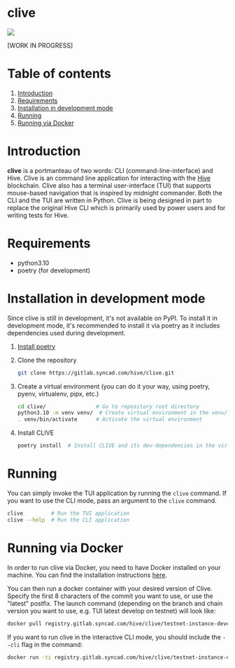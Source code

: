 # clive

<a href="https://gitlab.syncad.com/hive/clive/-/commits/develop" target="_blank" rel="noopener noreferrer" data-qa-selector="badge_image_link" data-qa-link-url="https://gitlab.syncad.com/hive/clive/-/commits/develop" style=""><img src="https://gitlab.syncad.com/hive/clive/badges/develop/pipeline.svg" aria-hidden="true" class="project-badge"></a>

[WORK IN PROGRESS]

# Table of contents

1. [Introduction](#introduction)
2. [Requirements](#requirements)
3. [Installation in development mode](#installation-in-development-mode)
4. [Running](#running)
5. [Running via Docker](#running-via-docker)

# Introduction

**clive** is a portmanteau of two words: CLI (command-line-interface) and Hive. Clive is an command line application for interacting with
the [Hive](https://gitlab.syncad.com/hive/hive) blockchain. Clive also has a terminal user-interface (TUI) that supports mouse-based navigation that is inspired by midnight commander. Both the CLI and the TUI are written in Python. Clive is being designed in part to replace the original Hive CLI which is primarily used by power users and for writing tests for Hive.

# Requirements

- python3.10
- poetry (for development)

# Installation in development mode

Since clive is still in development, it's not available on PyPI. To install it in development mode, it's recommended
to install it via poetry as it includes dependencies used during development.

1. [Install poetry](https://python-poetry.org/docs/#installing-with-the-official-installer)
2. Clone the repository

    ```bash
    git clone https://gitlab.syncad.com/hive/clive.git
    ```

3. Create a virtual environment (you can do it your way, using poetry, pyenv, virtualenv, pipx, etc.)

    ```bash
    cd clive/                # Go to repository root directory
    python3.10 -m venv venv/  # Create virtual environment in the venv/ directory
    . venv/bin/activate      # Activate the virtual environment
    ```

4. Install CLIVE

    ```bash
    poetry install  # Install CLIVE and its dev-dependencies in the virtual environment
    ```

# Running

You can simply invoke the TUI application by running the `clive` command.
If you want to use the CLI mode, pass an argument to the `clive` command.

 ```bash
 clive         # Run the TUI application
 clive --help  # Run the CLI application
 ```

# Running via Docker

In order to run clive via Docker, you need to have Docker installed on your machine. You can find the installation
instructions [here](https://docs.docker.com/get-docker/).

You can then run a docker container with your desired version of Clive.
Specify the first 8 characters of the commit you want to use, or use the "latest" postfix.
The launch command (depending on the branch and chain version you want to use, e.g. TUI latest develop on testnet) will look
like:

 ```bash
docker pull registry.gitlab.syncad.com/hive/clive/testnet-instance-develop:testnet-instance-latest && docker run -ti --detach-keys 'ctrl-@,ctrl-q' --registry.gitlab.syncad.com/hive/clive/testnet-instance-develop:testnet-instance-latest
 ```

If you want to run clive in the interactive CLI mode, you should include the `--cli` flag in the command:

 ```bash
docker run -ti registry.gitlab.syncad.com/hive/clive/testnet-instance-develop:testnet-instance-latest --cli
 ```

